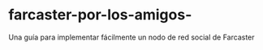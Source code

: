 # farcaster-por-los-amigos-
Una guía para implementar fácilmente un nodo de red social de Farcaster
